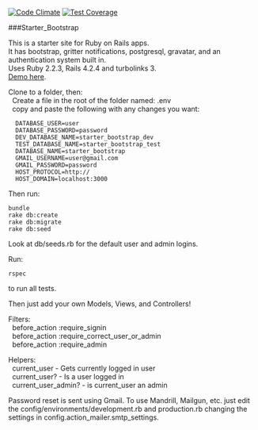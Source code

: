 [![Code Climate](https://codeclimate.com/github/jason-hobbs/starter_bootstrap/badges/gpa.svg)](https://codeclimate.com/github/jason-hobbs/starter_bootstrap) [![Test Coverage](https://codeclimate.com/github/jason-hobbs/starter_bootstrap/badges/coverage.svg)](https://codeclimate.com/github/jason-hobbs/starter_bootstrap/coverage)

###Starter_Bootstrap

This is a starter site for Ruby on Rails apps.  
It has bootstrap, gritter notifications, postgresql, gravatar, and an authentication system built in.  
Uses Ruby 2.2.3, Rails 4.2.4 and turbolinks 3.  
[Demo here](http://starter-bootstrap.heroku.com).  

Clone to a folder, then:  
&nbsp;&nbsp;Create a file in the root of the folder named: .env  
&nbsp;&nbsp;copy and paste the following with any changes you want:  

```
  DATABASE_USER=user
  DATABASE_PASSWORD=password
  DEV_DATABASE_NAME=starter_bootstrap_dev
  TEST_DATABASE_NAME=starter_bootstrap_test
  DATABASE_NAME=starter_bootstrap
  GMAIL_USERNAME=user@gmail.com
  GMAIL_PASSWORD=password
  HOST_PROTOCOL=http://
  HOST_DOMAIN=localhost:3000
```
Then run:

```
bundle
rake db:create
rake db:migrate
rake db:seed
```

Look at db/seeds.rb for the default user and admin logins.

Run:
```
rspec
```
to run all tests.

Then just add your own Models, Views, and Controllers!

Filters:  
&nbsp;&nbsp;before_action :require_signin  
&nbsp;&nbsp;before_action :require_correct_user_or_admin  
&nbsp;&nbsp;before_action :require_admin  

Helpers:  
&nbsp;&nbsp;current_user - Gets currently logged in user  
&nbsp;&nbsp;current_user? - Is a user logged in  
&nbsp;&nbsp;current_user_admin? - is current_user an admin  


Password reset is sent using Gmail.  To use Mandrill, Mailgun, etc. just
edit the config/environments/development.rb and production.rb changing the
settings in config.action_mailer.smtp_settings.
